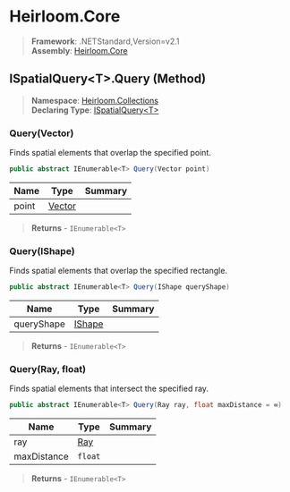 # Heirloom.Core

> **Framework**: .NETStandard,Version=v2.1  
> **Assembly**: [Heirloom.Core][0]

## ISpatialQuery\<T>.Query (Method)

> **Namespace**: [Heirloom.Collections][0]  
> **Declaring Type**: [ISpatialQuery\<T>][1]

### Query(Vector)

Finds spatial elements that overlap the specified point.

```cs
public abstract IEnumerable<T> Query(Vector point)
```

| Name  | Type        | Summary |
|-------|-------------|---------|
| point | [Vector][2] |         |

> **Returns** - `IEnumerable<T>`

### Query(IShape)

Finds spatial elements that overlap the specified rectangle.

```cs
public abstract IEnumerable<T> Query(IShape queryShape)
```

| Name       | Type        | Summary |
|------------|-------------|---------|
| queryShape | [IShape][3] |         |

> **Returns** - `IEnumerable<T>`

### Query(Ray, float)

Finds spatial elements that intersect the specified ray.

```cs
public abstract IEnumerable<T> Query(Ray ray, float maxDistance = ∞)
```

| Name        | Type     | Summary |
|-------------|----------|---------|
| ray         | [Ray][4] |         |
| maxDistance | `float`  |         |

> **Returns** - `IEnumerable<T>`

[0]: ../../../Heirloom.Core.md
[1]: ../ISpatialQuery[T].md
[2]: ../../Heirloom/Vector.md
[3]: ../../Heirloom.Geometry/IShape.md
[4]: ../../Heirloom.Geometry/Ray.md
